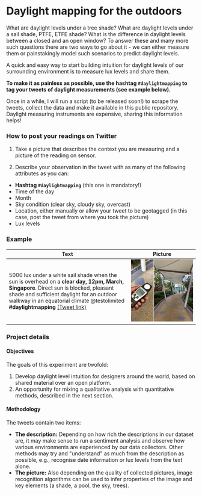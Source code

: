 # Daylight mapping for the outdoors

What are daylight levels under a tree shade? What are daylight levels under a sail shade, PTFE, ETFE shade? What is the difference in daylight levels between a closed and an open window? To answer these and many more such questions there are two ways to go about it - we can either measure them or painstakingly model such scenarios to predict daylight levels.

A quick and easy way to start building intuition for daylight levels of our surrounding environment is to measure lux levels and share them.

**To make it as painless as possible, use the hashtag `#daylightmapping` to tag your tweets of daylight measurements (see example below).**

Once in a while, I will run a script (to be released soon!) to scrape the tweets, collect the data and make it available in this public repository. Daylight measuring instruments are expensive, sharing this information helps!

### How to post your readings on Twitter

1. Take a picture that describes the context you are measuring and a picture of the reading on sensor.

2. Describe your observation in the tweet with as many of the following attributes as you can:
  - **Hashtag `#daylightmapping`** (this one is mandatory!)
  - Time of the day
  - Month
  - Sky condition (clear sky, cloudy sky, overcast)
  - Location, either manually or allow your tweet to be geotagged (in this case, post the tweet from where you took the picture)
  - Lux levels

### Example

Text | Picture
---|---
5000 lux under a white sail shade when the sun is overhead on a **clear day, 12pm, March, Singapore**. Direct sun is blocked, pleasant shade and sufficient daylight for an outdoor walkway in an equatorial climate @testolimited **#daylightmapping** [(Tweet link)](https://twitter.com/prijipriji) | ![alt text](Image/Img01.jpg)

### Project details

#### Objectives

The goals of this experiment are twofold:

1. Develop daylight level intuition for designers around the world, based on shared material over an open platform.
2. An opportunity for mixing a qualitative analysis with quantitative methods, described in the next section.

#### Methodology

The tweets contain two items:

- **The description:** Depending on how rich the descriptions in our dataset are, it may make sense to run a sentiment analysis and observe how various environments are experienced by our data collectors. Other methods may try and "understand" as much from the description as possible, e.g., recognise date information or lux levels from the text alone.
- **The picture:** Also depending on the quality of collected pictures, image recognition algorithms can be used to infer properties of the image and key elements (a shade, a pool, the sky, trees).




